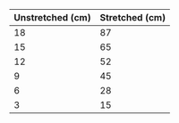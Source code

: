 | Unstretched (cm) | Stretched (cm) |
| :------------ | :------------ |
| 18 | 87 |
| 15 | 65 |
| 12 | 52 |
| 9 | 45 |
| 6 | 28 |
| 3 | 15 |

